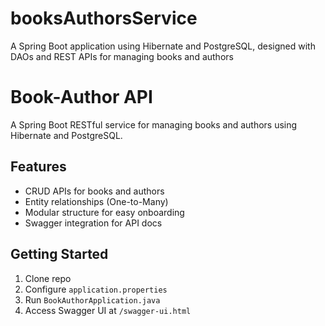 # booksAuthorsService
A Spring Boot application using Hibernate and PostgreSQL, designed with DAOs and REST APIs for managing books and authors

# Book-Author API

A Spring Boot RESTful service for managing books and authors using Hibernate and PostgreSQL.

## Features
- CRUD APIs for books and authors
- Entity relationships (One-to-Many)
- Modular structure for easy onboarding
- Swagger integration for API docs

## Getting Started
1. Clone repo
2. Configure `application.properties`
3. Run `BookAuthorApplication.java`
4. Access Swagger UI at `/swagger-ui.html`